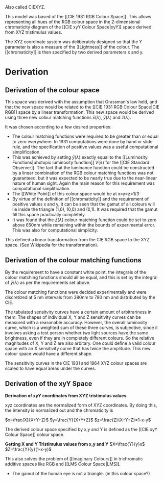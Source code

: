 Also called CIEXYZ.

This model was based of the [[CIE 1931 RGB Colour Space]]. This allows representing all hues of the RGB colour space in the 2-dimensional chromaticity diagram of the [[CIE xyY Colour Space|xyY]] space derived from XYZ tristimulus values.

The XYZ coordinate system was deliberately designed so that the Y parameter is also a measure of the [[Lightness]] of the colour. The [[chromaticity]] is then specified by two derived parameters x and y.

# Derivation
## Derivation of the colour space
This space was derived with the assumption that Grassman's law held, and that the new space would be related to the [[CIE 1931 RGB Colour Space|CIE RGB]] space by a linear transformation. This new space would be derived using three new colour matching functions $\bar{x}(\lambda)$, $\bar{y}(\lambda)$ and $\bar{z}(\lambda)$.

It was chosen according to a few desired properties:
- The colour matching functions were required to be greater than or equal to zero everywhere. In 1931 computations were done by hand or slide rule, and the specification of positive values was a useful computational simplification.
-  This was achieved by setting $\bar{y}(\lambda)$ exactly equal to the [[Luminosity Functions|photopic luminosity function]] $V(\lambda)$ for the [[CIE Standard Observer]]. The fact that the luminance function could be constructed by a linear combination of the RGB colour matching functions was not guaranteed, but it was expected to be nearly true due to the near-linear nature of human sight. Again the main reason for this requirement was computational simplification.
- The [[White Point]] of this colour space would be at x=y=z=1/3
- By virtue of the definition of [[chromaticity]] and the requirement of positive values x and y, it can be seen that the gamut of all colours will lie inside the triangle (1,0), (0,0) and (0,1). It was required that the gamut fill this space practically completely.
- It was found that the $\bar{z}(\lambda)$ colour matching function could be set to zero above 650nm while remaining within the bounds of experimental error. This was also for computational simplicity.

This defined a linear transformation from the CIE RGB space to the XYZ space. (See Wikipedia for the transformation).

## Derivation of the colour matching functions
By the requirement to have a constant white point, the integrals of the colour matching functions should all be equal, and this is set by the integral of $\bar{y}(\lambda)$ as per the requirements set above.

The colour matching functions were decided experimentally and were discretized at 5 nm intervals from 380nm to 780 nm and distributed by the CIE.

The tabulated sensitvity curves have a certain amount of arbitrariness in them. The shapes of individual X, Y and Z sensitivity curves can be measured with a reasonable accuracy. However, the overall luminosity curve, which is a weighted sum of these three curves, is subjective, since it involves asking a test person whether two light sources have the same brightness, even if they are in completely different colours. So the relative magnitudes of X, Y and Z are also arbitary. One could define a valid colour space with an X sensitivity curve that has twice the amplitude. This new colour space would have a different shape.

The sensitivity curves in the CIE 1931 and 1964 XYZ colour spaces are scaled to have equal areas under the curves.

## Derivation of the xyY Space
**Derivation of xyY coordinates from XYZ tristimulus values**

xyz coordinates are the normalized form of XYZ coordinates. By doing this, the intensity is normalized out and the chromaticity is 

$x=\frac{X}{X+Y+Z}$
$y=\frac{Y}{X+Y+Z}$
$z=\frac{Z}{X+Y+Z}=1-x-y$

The derived colour space specified by x,y and Y is defined as the [[CIE xyY Colour Space]] colour space.

**Getting X and Y Tristimulus values from x,y and Y**
$X=\frac{Y}{y}x$
$Z=\frac{Y}{y}(1-x-y)$

This also solves the problem of [[Imaginary Colours]] in trichromatic additive spaces like RGB and [[LMS Colour Space|LMS]].

- The gamut of the human eye is not a triangle. (in this colour space?)